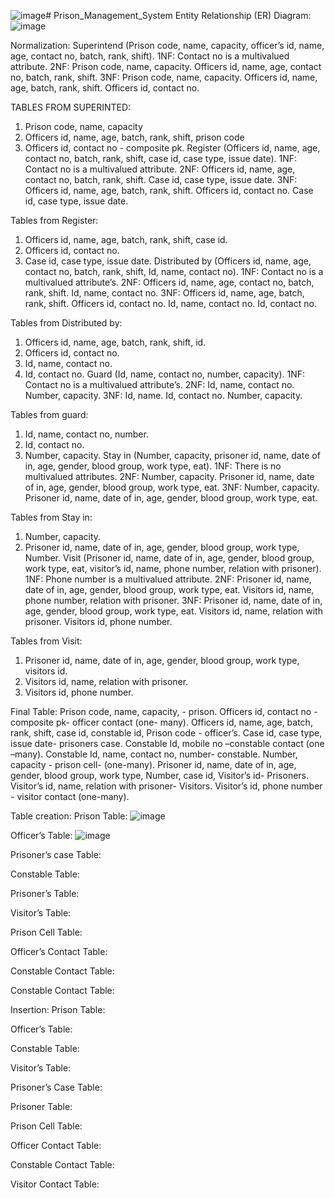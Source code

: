 ![image](https://github.com/LimiaSadinaSathi/Prison_Management_System/assets/77088710/6acb7785-80fb-4b91-8485-3257f747602e)# Prison_Management_System
Entity Relationship (ER) Diagram:
![image](https://github.com/LimiaSadinaSathi/Prison_Management_System/assets/77088710/c2b97115-9b89-483e-aaa8-1a86e6834b00)


Normalization:
Superintend (Prison code, name, capacity, officer’s id, name, age, contact no, batch, rank, shift).
1NF: Contact no is a multivalued attribute.
2NF:
Prison code, name, capacity.
Officers id, name, age, contact no, batch, rank, shift.
3NF:
Prison code, name, capacity.
Officers id, name, age, batch, rank, shift.
Officers id, contact no.

TABLES FROM SUPERINTED:
1. Prison code, name, capacity
2. Officers id, name, age, batch, rank, shift, prison code
3. Officers id, contact no - composite pk.
Register (Officers id, name, age, contact no, batch, rank, shift, case id, case type, issue date).
1NF: Contact no is a multivalued attribute.
2NF:
Officers id, name, age, contact no, batch, rank, shift.
Case id, case type, issue date.
3NF:
Officers id, name, age, batch, rank, shift.
Officers id, contact no.
Case id, case type, issue date.

Tables from Register:
1. Officers id, name, age, batch, rank, shift, case id.
2. Officers id, contact no.
3. Case id, case type, issue date.
Distributed by (Officers id, name, age, contact no, batch, rank, shift, Id, name, contact no).
1NF: Contact no is a multivalued attribute’s.
2NF:
Officers id, name, age, contact no, batch, rank, shift.
Id, name, contact no.
3NF:
Officers id, name, age, batch, rank, shift.
Officers id, contact no.
Id, name, contact no.
Id, contact no.

Tables from Distributed by:
1. Officers id, name, age, batch, rank, shift, id.
2. Officers id, contact no.
3. Id, name, contact no.
4. Id, contact no.
Guard (Id, name, contact no, number, capacity).
1NF: Contact no is a multivalued attribute’s.
2NF:
Id, name, contact no.
Number, capacity.
3NF:
Id, name.
Id, contact no.
Number, capacity.

Tables from guard:
1. Id, name, contact no, number.
2. Id, contact no.
3. Number, capacity.
Stay in (Number, capacity, prisoner id, name, date of in, age, gender, blood group, work type, eat).
1NF: There is no multivalued attributes.
2NF:
Number, capacity.
Prisoner id, name, date of in, age, gender, blood group, work type, eat.
3NF:
Number, capacity.
Prisoner id, name, date of in, age, gender, blood group, work type, eat.

Tables from Stay in:
1. Number, capacity.
2. Prisoner id, name, date of in, age, gender, blood group, work type, Number.
Visit (Prisoner id, name, date of in, age, gender, blood group, work type, eat, visitor’s id, name, phone number, relation with prisoner).
1NF: Phone number is a multivalued attribute.
2NF:
Prisoner id, name, date of in, age, gender, blood group, work type, eat.
Visitors id, name, phone number, relation with prisoner.
3NF:
Prisoner id, name, date of in, age, gender, blood group, work type, eat.
Visitors id, name, relation with prisoner.
Visitors id, phone number.

Tables from Visit:
1. Prisoner id, name, date of in, age, gender, blood group, work type, visitors id.
2. Visitors id, name, relation with prisoner.
3. Visitors id, phone number.
   
Final Table:
Prison code, name, capacity, - prison.
Officers id, contact no - composite pk- officer contact (one- many).
Officers id, name, age, batch, rank, shift, case id, constable id, Prison code - officer’s.
Case id, case type, issue date- prisoners case.
Constable Id, mobile no –constable contact (one –many).
Constable Id, name, contact no, number- constable.
Number, capacity - prison cell- (one-many).
Prisoner id, name, date of in, age, gender, blood group, work type, Number, case id, Visitor’s id- Prisoners.
Visitor’s id, name, relation with prisoner- Visitors.
Visitor’s id, phone number - visitor contact (one-many).

Table creation: 
Prison Table: 
![image](https://github.com/LimiaSadinaSathi/Prison_Management_System/assets/77088710/8d951e58-1275-4b82-b173-0a5b99ff801c)
  
Officer’s Table: 
![image](https://github.com/LimiaSadinaSathi/Prison_Management_System/assets/77088710/746d0c18-478e-471e-af32-49d6e1ffa66d)

Prisoner’s case Table: 
  
Constable Table:
 
 	 
 
Prisoner’s Table: 
  
Visitor’s Table: 
 
 
Prison Cell Table: 
  
Officer’s Contact Table: 
 
 
Constable Contact Table: 
  
Constable Contact Table: 
 
 
Insertion: 
Prison Table: 
  
Officer’s Table: 
  
 
Constable Table: 
  
Visitor’s Table: 
 
Prisoner’s Case Table: 
  
Prisoner Table: 
 
Prison Cell Table: 
  
Officer Contact Table: 
 
Constable Contact Table: 
  
Visitor Contact Table: 
 

